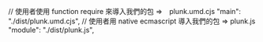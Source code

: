   // 使用者使用 function require 來導入我們的包 =>　plunk.umd.cjs
  "main": "./dist/plunk.umd.cjs",
  // 使用者用 native ecmascript 導入我們的包 => plunk.js
  "module": "./dist/plunk.js",